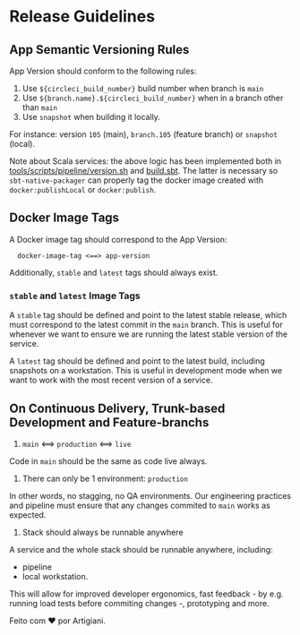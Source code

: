 # Release Guidelines

## App Semantic Versioning Rules

App Version should conform to the following rules:
1) Use `${circleci_build_number}` build number when branch is `main`
1) Use `${branch.name}.${circleci_build_number}` when in a branch other than `main`
1) Use `snapshot` when building it locally.

For instance: version `105` (main), `branch.105` (feature branch) or `snapshot` (local).

Note about Scala services: the above logic has been implemented both in [tools/scripts/pipeline/version.sh](https://github.com/rafaelfiume/sketch/blob/main/tools/scripts/version.sh) and [build.sbt](https://github.com/rafaelfiume/sketch/blob/4692592ff5a1b8dc145a551199e03b017f645876/build.sbt#L19). The latter is necessary so `sbt-native-packager` can properly tag the docker image created with `docker:publishLocal` or `docker:publish`.

## Docker Image Tags

A Docker image tag should correspond to the App Version:

```
  docker-image-tag <==> app-version
```

Additionally, `stable` and `latest` tags should always exist.

### `stable` and `latest` Image Tags

A `stable` tag should be defined and point to the latest stable release, which must correspond to the latest commit in the `main` branch.
This is useful for whenever we want to ensure we are running the latest stable version of the service.

A `latest` tag should be defined and point to the latest build, including snapshots on a workstation.
This is useful in development mode when we want to work with the most recent version of a service.

## On Continuous Delivery, Trunk-based Development and Feature-branchs

1) `main` <==> `production` <==> `live`

Code in `main` should be the same as code live always.

1) There can only be 1 environment: `production`

In other words, no stagging, no QA environments. Our engineering practices and pipeline must ensure that any changes commited to `main` works as expected.

1) Stack should always be runnable anywhere

A service and the whole stack should be runnable anywhere, including:
 - pipeline
 - local workstation.

This will allow for improved developer ergonomics, fast feedback - by e.g. running load tests before commiting changes -, prototyping and more.


Feito com ❤️ por Artigiani.

